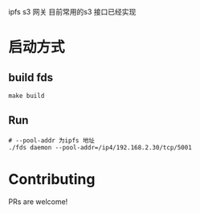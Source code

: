
ipfs s3 网关
目前常用的s3 接口已经实现

# 启动方式
## build fds
```shell
make build
```
## Run
```shell
# --pool-addr 为ipfs 地址
./fds daemon --pool-addr=/ip4/192.168.2.30/tcp/5001
```


# Contributing
PRs are welcome!